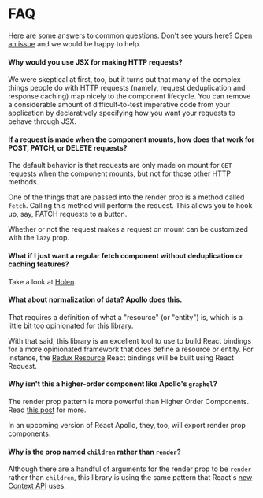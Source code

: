 # FAQ

Here are some answers to common questions. Don't see yours here?
[Open an issue](https://github.com/jmeas/react-request/issues/new) and
we would be happy to help.

#### Why would you use JSX for making HTTP requests?

We were skeptical at first, too, but it turns out that many of the complex things people do with HTTP requests (namely,
request deduplication and response caching) map nicely to the component lifecycle. You can remove a considerable amount
of difficult-to-test imperative code from your application by declaratively specifying how you want your requests to
behave through JSX.

#### If a request is made when the component mounts, how does that work for POST, PATCH, or DELETE requests?

The default behavior is that requests are only made on mount for `GET` requests when the component mounts, but
not for those other HTTP methods.

One of the things that are passed into the render prop is a method called `fetch`. Calling this method will perform
the request. This allows you to hook up, say, PATCH requests to a button.

Whether or not the request makes a request on mount can be customized with the `lazy` prop.

#### What if I just want a regular fetch component without deduplication or caching features?

Take a look at [Holen](https://github.com/tkh44/holen).

#### What about normalization of data? Apollo does this.

That requires a definition of what a "resource" (or "entity") is, which is a little bit too opinionated for this
library.

With that said, this library is an excellent tool to use to build React bindings for a more opinionated framework
that does define a resource or entity. For instance, the [Redux Resource](https://redux-resource.js.org) React bindings
will be built using React Request.

#### Why isn't this a higher-order component like Apollo's `graphql`?

The render prop pattern is more powerful than Higher Order Components. Read
[this post](https://cdb.reacttraining.com/use-a-render-prop-50de598f11ce) for more.

In an upcoming version of React Apollo, they, too, will export render prop components.

#### Why is the prop named `children` rather than `render`?

Although there are a handful of arguments for the render prop to be `render` rather than `children`, this library is
using the same pattern that React's [new Context API](https://github.com/reactjs/rfcs/pull/2) uses.
